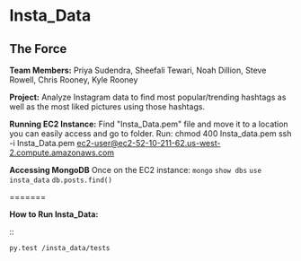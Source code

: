 # Insta_Data

## The Force

**Team Members:**
    Priya Sudendra,
    Sheefali Tewari,
    Noah Dillion,
    Steve Rowell, 
    Chris Rooney,
    Kyle Rooney

**Project:** Analyze Instagram data to find most popular/trending hashtags as well as the most liked pictures using those hashtags.

**Running EC2 Instance:**
Find "Insta_Data.pem" file and move it to a location you can easily access and go to folder.
Run: chmod 400 Insta_data.pem
ssh -i Insta_Data.pem ec2-user@ec2-52-10-211-62.us-west-2.compute.amazonaws.com

**Accessing MongoDB**
	Once on the EC2 instance:
```mongo```
```show dbs```
```use insta_data```
```db.posts.find()```

=======

**How to Run Insta_Data:** 

::

    py.test /insta_data/tests
